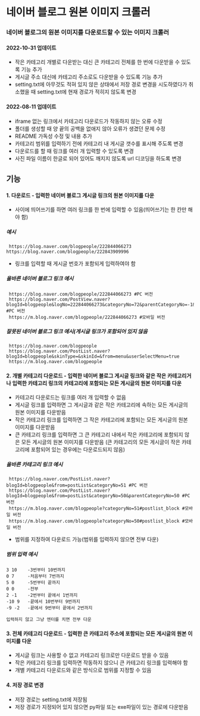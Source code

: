 # 네이버 블로그 원본 이미지 크롤러
### 네이버 블로그의 원본 이미지를 다운로드할 수 있는 이미지 크롤러
#### 2022-10-31 업데이트
* 작은 카테고리 개별로 다운받는 대신 큰 카테고리 전체를 한 번에 다운받을 수 있도록 기능 추가
* 게시글 주소 대신에 카테고리 주소로도 다운받을 수 있도록 기능 추가
* setting.txt에 아무것도 적혀 있지 않은 상태에서 저장 경로 변경을 시도하였다가 취소했을 때 setting.txt에 현재 경로가 적히지 않도록 변경
#### 2022-08-11 업데이트
* iframe 없는 링크에서 카테고리 다운로드가 작동하지 않는 오류 수정
* 폴더를 생성할 때 양 끝의 공백을 없애지 않아 오류가 생겼던 문제 수정
* README 가독성 수정 및 내용 추가
* 카테고리 범위를 입력하기 전에 카테고리 내 게시글 갯수를 표시해 주도록 변경
* 다운로드를 할 때 링크를 여러 개 입력할 수 있도록 변경
* 사진 파일 이름이 한글로 되어 있어도 깨지지 않도록 url 디코딩을 하도록 변경
## 기능
#### 1. 다운로드 - 입력한 네이버 블로그 게시글 링크의 원본 이미지를 다운
* 사이에 띄어쓰기를 하면 여러 링크를 한 번에 입력할 수 있음(띄어쓰기는 한 칸만 해야 함)
##### 예시
     https://blog.naver.com/blogpeople/222844066273 https://blog.naver.com/blogpeople/222843909996
* 링크를 입력할 때 게시글 번호가 포함되게 입력하여야 함
##### 올바른 네이버 블로그 링크 예시
     https://blog.naver.com/blogpeople/222844066273 #PC 버전
     https://blog.naver.com/PostView.naver?blogId=blogpeople&logNo=222844066273&categoryNo=72&parentCategoryNo=-1&viewDate=&currentPage=&postListTopCurrentPage=&isAfterWrite=true #PC 버전
     https://m.blog.naver.com/blogpeople/222844066273 #모바일 버전
##### 잘못된 네이버 블로그 링크 예시(게시글 링크가 포함되어 있지 않음
     https://blog.naver.com/blogpeople
     https://blog.naver.com/PostList.naver?blogId=blogpeople&skinType=&skinId=&from=menu&userSelectMenu=true
     https://m.blog.naver.com/blogpeople
#### 2. 개별 카테고리 다운로드 - 입력한 네이버 블로그 게시글 링크와 같은 작은 카테고리거나 입력한 카테고리 링크의 카테고리에 포함되는 모든 게시글의 원본 이미지를 다운
* 카테고리 다운로드는 링크를 여러 개 입력할 수 없음
* 게시글 링크를 입력하면 그 게시글과 같은 작은 카테고리에 속하는 모든 게시글의 원본 이미지를 다운받음
* 작은 카테고리 링크를 입력하면 그 작은 카테고리에 포함되는 모든 게시글의 원본 이미지를 다운받음
* 큰 카테고리 링크를 입력하면 그 큰 카테고리 내에서 작은 카테고리에 포함되지 않은 모든 게시글의 원본 이미지를 다운받음 (큰 카테고리의 모든 게시글이 작은 카테고리에 포함되어 있는 경우에는 다운로드되지 않음)
##### 올바른 카테고리 링크 예시
     https://blog.naver.com/PostList.naver?blogId=blogpeople&from=postList&categoryNo=51 #PC 버전
     https://blog.naver.com/PostList.naver?blogId=blogpeople&from=postList&categoryNo=50&parentCategoryNo=50 #PC 버전
     https://m.blog.naver.com/blogpeople?categoryNo=51#postlist_block #모바일 버전
     https://m.blog.naver.com/blogpeople?categoryNo=50#postlist_block #모바일 버전
* 범위를 지정하여 다운로드 가능(범위를 입력하지 않으면 전부 다운)
##### 범위 입력 예시
    3 10    -3번부터 10번까지
    0 7     -처음부터 7번까지
    5 0     -5번부터 끝까지
    0 0     -전부
    2 -1    -2번부터 끝에서 1번까지
    -10 9   -끝에서 10번부터 9번까지
    -9 -2   -끝에서 9번부터 끝에서 2번까지
    
    입력하지 않고 그냥 엔터를 치면 전부 다운
#### 3. 전체 카테고리 다운로드 - 입력한 큰 카테고리 주소에 포함되는 모든 게시글의 원본 이미지를 다운
* 게시글 링크는 사용할 수 없고 카테고리 링크로만 다운로드 받을 수 있음
* 작은 카테고리 링크를 입력하면 작동하지 않으니 큰 카테고리 링크를 입력해야 함
* 개별 카테고리 다운로드와 같은 방식으로 범위를 지정할 수 있음
#### 4. 저장 경로 변경
* 저장 경로는 setting.txt에 저장됨
* 저장 경로가 지정되어 있지 않으면 py파일 또는 exe파일이 있는 경로에 다운받음
